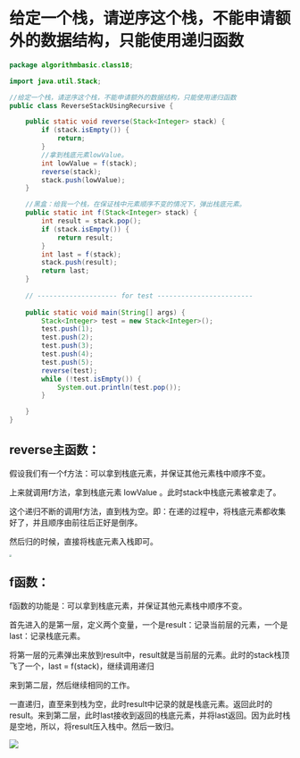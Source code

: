 

# 给定一个栈，请逆序这个栈，不能申请额外的数据结构，只能使用递归函数



```java
package algorithmbasic.class18;

import java.util.Stack;

//给定一个栈，请逆序这个栈，不能申请额外的数据结构，只能使用递归函数
public class ReverseStackUsingRecursive {

    public static void reverse(Stack<Integer> stack) {
        if (stack.isEmpty()) {
            return;
        }
        //拿到栈底元素lowValue。
        int lowValue = f(stack);
        reverse(stack);
        stack.push(lowValue);
    }

    //黑盒：给我一个栈，在保证栈中元素顺序不变的情况下，弹出栈底元素。
    public static int f(Stack<Integer> stack) {
        int result = stack.pop();
        if (stack.isEmpty()) {
            return result;
        }
        int last = f(stack);
        stack.push(result);
        return last;
    }
    
    // -------------------- for test ------------------------
    
    public static void main(String[] args) {
        Stack<Integer> test = new Stack<Integer>();
        test.push(1);
        test.push(2);
        test.push(3);
        test.push(4);
        test.push(5);
        reverse(test);
        while (!test.isEmpty()) {
            System.out.println(test.pop());
        }

    }
}
```



## reverse主函数：

假设我们有一个f方法：可以拿到栈底元素，并保证其他元素栈中顺序不变。

上来就调用f方法，拿到栈底元素 lowValue 。此时stack中栈底元素被拿走了。

这个递归不断的调用f方法，直到栈为空。即：在递的过程中，将栈底元素都收集好了，并且顺序由前往后正好是倒序。

然后归的时候，直接将栈底元素入栈即可。

<img src="D:/%E4%BD%A0%E5%A5%BDJava/1335.png" style="zoom:25%;" />







## f函数：



f函数的功能是：可以拿到栈底元素，并保证其他元素栈中顺序不变。

首先进入的是第一层，定义两个变量，一个是result：记录当前层的元素，一个是last：记录栈底元素。

将第一层的元素弹出来放到result中，result就是当前层的元素。此时的stack栈顶飞了一个，last = f(stack)，继续调用递归

来到第二层，然后继续相同的工作。

一直递归，直至来到栈为空，此时result中记录的就是栈底元素。返回此时的result。来到第二层，此时last接收到返回的栈底元素，并将last返回。因为此时栈是空地，所以，将result压入栈中。然后一致归。



![](D:/%E4%BD%A0%E5%A5%BDJava/1336.png)



